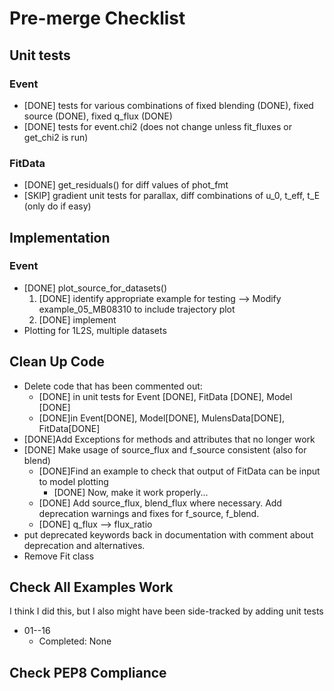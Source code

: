 # Pre-merge Checklist

## Unit tests
### Event
- [DONE] tests for various combinations of fixed blending (DONE), fixed source 
(DONE), 
fixed q_flux (DONE)
- [DONE] tests for event.chi2 (does not change unless fit_fluxes or get_chi2 is 
run)


### FitData
- [DONE] get_residuals() for diff values of phot_fmt
- [SKIP] gradient unit tests for parallax, diff combinations of u_0, t_eff, t_E (only 
do if easy)

## Implementation
### Event
- [DONE] plot_source_for_datasets()
    1) [DONE] identify appropriate example for testing --> Modify 
    example_05_MB08310 to include trajectory plot
    2) [DONE] implement
- Plotting for 1L2S, multiple datasets

## Clean Up Code
- Delete code that has been commented out:
    - [DONE] in unit tests for Event [DONE], FitData [DONE], Model [DONE]
    - [DONE]in Event[DONE], Model[DONE], MulensData[DONE], FitData[DONE]
- [DONE]Add Exceptions for methods and attributes that no longer work
- [DONE] Make usage of source_flux and f_source consistent (also for blend)
    - [DONE]Find an example to check that output of FitData can be input to
      model plotting
        - [DONE] Now, make it work properly...
    - [DONE] Add source_flux, blend_flux where necessary. Add deprecation warnings and 
      fixes for f_source, f_blend.
    - [DONE] q_flux --> flux_ratio
- put deprecated keywords back in documentation with comment about deprecation 
and alternatives.
- Remove Fit class

## Check All Examples Work
I think I did this, but I also might have been side-tracked by adding unit tests
- 01--16
    - Completed: None

## Check PEP8 Compliance